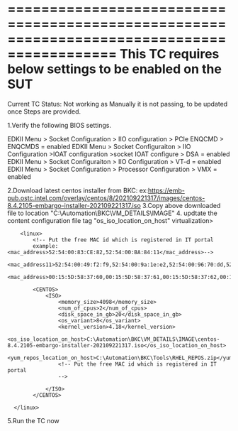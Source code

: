===========================================================================================
This TC requires below settings to be enabled on the SUT
===========================================================================================
Current TC Status: Not working as Manually it is not passing, to be updated once Steps are provided.

1.Verify the following BIOS settings. 

EDKII Menu > Socket Configuration > IIO configuration > PCIe ENQCMD > ENQCMDS = enabled 
EDKII Menu > Socket Configuraiton > IIO Configuration >IOAT configuration >socket <n> IOAT configure > DSA = enabled 
EDKII Menu > Socket Configuraiton > IIO Configuration > VT-d = enabled 
EDKII Menu > Socket Configuration > Processor Configuration > VMX = enabled

2.Download latest centos installer from BKC:
  ex:https://emb-pub.ostc.intel.com/overlay/centos/8/202109221317/images/centos-8.4.2105-embargo-installer-202109221317.iso
3.Copy above downloaded file to location "C:\Automation\BKC\VM_DETAILS\IMAGE"
4. updtate the content configuration file tag "os_iso_location_on_host"
virtualization>
        
        <linux>
            <!-- Put the free MAC id which is registered in IT portal
            example: <mac_address>52:54:00:83:CE:82,52:54:00:BA:84:11</mac_address>-->
            <mac_address11>52:54:00:49:f2:f9,52:54:00:9a:1e:e2,52:54:00:96:70:dd,52:54:00:15:da:b3,52:54:00:04:87:94,52:54:00:9a:1e:e2,52:54:00:96:70:dd,52:54:00:15:da:b3,52:54:00:04:87:94,52:54:00:96:70:dd</mac_address11>
            <mac_address>00:15:5D:58:37:60,00:15:5D:58:37:61,00:15:5D:58:37:62,00:15:5D:58:37:63,00:15:5D:58:37:50,00:15:5D:58:37:51,00:15:5D:58:37:52,00:15:5D:58:37:53,00:15:5D:58:37:54,00:15:5D:58:37:55,00:15:5D:58:37:56,00:15:5D:58:37:57,00:15:5D:58:37:58,00:15:5D:58:37:59,00:15:5D:58:37:5A,00:15:5D:58:37:5B,00:15:5D:58:37:5C,00:15:5D:58:37:5D,00:15:5D:58:37:5E,00:15:5D:58:37:5F</mac_address>
            
            <CENTOS>
                <ISO>
					<memory_size>4098</memory_size>
					<num_of_cpus>2</num_of_cpus>
					<disk_space_in_gb>20</disk_space_in_gb>
					<os_variant>8</os_variant>
					<kernel_version>4.18</kernel_version>
					<os_iso_location_on_host>C:\Automation\BKC\VM_DETAILS\IMAGE\centos-8.4.2105-embargo-installer-202109221317.iso</os_iso_location_on_host>
					<yum_repos_location_on_host>C:\Automation\BKC\Tools\RHEL_REPOS.zip</yum_repos_location_on_host>
                    <!-- Put the free MAC id which is registered in IT portal
                    -->

                </ISO>
            </CENTOS>

      </linux>
  </virtualization>

5.Run the TC now

